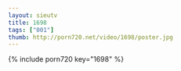 ```yaml
--- 
layout: sieutv
title: 1698
tags: ["001"]
thumb: http://porn720.net/video/1698/poster.jpg
---
```

{% include porn720 key="1698" %} 
